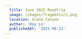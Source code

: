 ```yaml
---
  title: June 2025 Roadtrip
  image: /images/fragments/1.png
  location: Grand Canyon
  author: 'Roy Lo'
  publishedAt: '2025-06-22'
---
```


